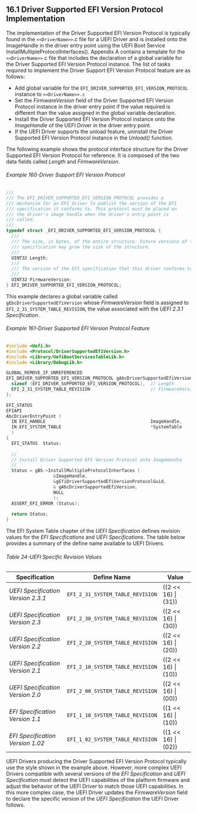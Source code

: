 <!--- @file
  16.1 Driver Supported EFI Version Protocol Implementation

  Copyright (c) 2012-2018, Intel Corporation. All rights reserved.<BR>

  Redistribution and use in source (original document form) and 'compiled'
  forms (converted to PDF, epub, HTML and other formats) with or without
  modification, are permitted provided that the following conditions are met:

  1) Redistributions of source code (original document form) must retain the
     above copyright notice, this list of conditions and the following
     disclaimer as the first lines of this file unmodified.

  2) Redistributions in compiled form (transformed to other DTDs, converted to
     PDF, epub, HTML and other formats) must reproduce the above copyright
     notice, this list of conditions and the following disclaimer in the
     documentation and/or other materials provided with the distribution.

  THIS DOCUMENTATION IS PROVIDED BY TIANOCORE PROJECT "AS IS" AND ANY EXPRESS OR
  IMPLIED WARRANTIES, INCLUDING, BUT NOT LIMITED TO, THE IMPLIED WARRANTIES OF
  MERCHANTABILITY AND FITNESS FOR A PARTICULAR PURPOSE ARE DISCLAIMED. IN NO
  EVENT SHALL TIANOCORE PROJECT  BE LIABLE FOR ANY DIRECT, INDIRECT, INCIDENTAL,
  SPECIAL, EXEMPLARY, OR CONSEQUENTIAL DAMAGES (INCLUDING, BUT NOT LIMITED TO,
  PROCUREMENT OF SUBSTITUTE GOODS OR SERVICES; LOSS OF USE, DATA, OR PROFITS;
  OR BUSINESS INTERRUPTION) HOWEVER CAUSED AND ON ANY THEORY OF LIABILITY,
  WHETHER IN CONTRACT, STRICT LIABILITY, OR TORT (INCLUDING NEGLIGENCE OR
  OTHERWISE) ARISING IN ANY WAY OUT OF THE USE OF THIS DOCUMENTATION, EVEN IF
  ADVISED OF THE POSSIBILITY OF SUCH DAMAGE.

-->

## 16.1 Driver Supported EFI Version Protocol Implementation

The implementation of the Driver Supported EFI Version Protocol is typically
found in the `<<DriverName>>`.c file for a UEFI Driver and is installed onto
the ImageHandle in the driver entry point using the UEFI Boot Service
InstallMultipleProtocolInterfaces(). Appendix A contains a template for the
`<<DriverName>>`.c file that includes the declaration of a global variable for
the Driver Supported EFI Version Protocol instance. The list of tasks required
to implement the Driver Support EFI Version Protocol feature are as follows:
* Add global variable for the `EFI_DRIVER_SUPPORTED_EFI_VERSION_PROTOCOL`
  instance to `<<DriverName>>.c`
* Set the _FirmwareVersion_ field of the Driver Supported EFI Version Protocol
  instance in the driver entry point if the value required is different than
  the value assigned in the global variable declaration.
* Install the Driver Supported EFI Version Protocol instance onto the
  _ImageHandle_ of the UEFI Driver in the driver entry point.
* If the UEFI Driver supports the unload feature, uninstall the Driver
  Supported EFI Version Protocol instance in the _Unload()_ function.

The following example shows the protocol interface structure for the Driver
Supported EFI Version Protocol for reference. It is composed of the two data
fields called _Length_ and _FirmwareVersion_.

###### Example 160-Driver Support EFI Version Protocol

```c
///
/// The EFI_DRIVER_SUPPORTED_EFI_VERSION_PROTOCOL provides a
/// mechanism for an EFI driver to publish the version of the EFI
/// specification it conforms to. This protocol must be placed on
/// the driver's image handle when the driver's entry point is
/// called.
///
typedef struct _EFI_DRIVER_SUPPORTED_EFI_VERSION_PROTOCOL {
  ///
  /// The size, in bytes, of the entire structure. Future versions of this
  /// specification may grow the size of the structure.
  ///
  UINT32 Length; 
  ///
  /// The version of the EFI specification that this driver conforms to.
  ///
  UINT32 FirmwareVersion;
} EFI_DRIVER_SUPPORTED_EFI_VERSION_PROTOCOL;
```

This example declares a global variable called `gEbcDriverSupportedEfiVersion`
whose _FirmwareVersion_ field is assigned to `EFI_2_31_SYSTEM_TABLE_REVISION`,
the value associated with the _UEFI 2.3.1 Specification_.

###### Example 161-Driver Supported EFI Version Protocol Feature

```c
#include <Uefi.h>
#include <Protocol/DriverSupportedEfiVersion.h>
#include <Library/UefiBootServicesTableLib.h>
#include <Library/DebugLib.h>

GLOBAL_REMOVE_IF_UNREFERENCED
EFI_DRIVER_SUPPORTED_EFI_VERSION_PROTOCOL gAbcDriverSupportedEfiVersion = {
  sizeof (EFI_DRIVER_SUPPORTED_EFI_VERSION_PROTOCOL),  // Length
  EFI_2_31_SYSTEM_TABLE_REVISION                       // FirmwareVersion
};

EFI_STATUS
EFIAPI
AbcDriverEntryPoint (
  IN EFI_HANDLE                                        ImageHandle,
  IN EFI_SYSTEM_TABLE                                  *SystemTable
  )
{
  EFI_STATUS  Status;
  
  //
  // Install Driver Supported EFI Version Protocol onto ImageHandle
  //
  Status = gBS->InstallMultipleProtocolInterfaces (
                  &ImageHandle,
                  &gEfiDriverSupportedEfiVersionProtocolGuid,
                  & gAbcDriverSupportedEfiVersion,
                  NULL
                  );
  ASSERT_EFI_ERROR (Status);
  
  return Status;
}
```

The EFI System Table chapter of the _UEFI Specification_ defines revision
values for the _EFI Specifications_ and _UEFI Specifications_. The table below
provides a summary of the define name available to UEFI Drivers.

###### Table 24-UEFI Specific Revision Values

| **Specification**                  | **Define Name**                  | **Value**               |
| ---------------------------------- | -------------------------------- | ----------------------- |
| _UEFI Specification Version 2.3.1_ | `EFI_2_31_SYSTEM_TABLE_REVISION` | ((2 << 16) &#124; (31)) |
| _UEFI Specification Version 2.3_   | `EFI_2_30_SYSTEM_TABLE_REVISION` | ((2 << 16) &#124; (30)) |
| _UEFI Specification Version 2.2_   | `EFI_2_20_SYSTEM_TABLE_REVISION` | ((2 << 16) &#124; (20)) |
| _UEFI Specification Version 2.1_   | `EFI_2_10_SYSTEM_TABLE_REVISION` | ((2 << 16) &#124; (10)) |
| _UEFI Specification Version 2.0_   | `EFI_2_00_SYSTEM_TABLE_REVISION` | ((2 << 16) &#124; (00)) |
| _EFI Specification Version 1.1_    | `EFI_1_10_SYSTEM_TABLE_REVISION` | ((1 << 16) &#124; (10)) |
| _EFI Specification Version 1.02_   | `EFI_1_02_SYSTEM_TABLE_REVISION` | ((1 << 16) &#124; (02)) |

UEFI Drivers producing the Driver Supported EFI Version Protocol typically use
the style shown in the example above. However, more complex UEFI Drivers
compatible with several versions of the _EFI Specification_ and _UEFI
Specification_ must detect the UEFI capabilities of the platform firmware and
adjust the behavior of the UEFI Driver to match those UEFI capabilities. In
this more complex case, the UEFI Driver updates the _FirmwareVersion_ field to
declare the specific version of the _UEFI Specification_ the UEFI Driver
follows.
